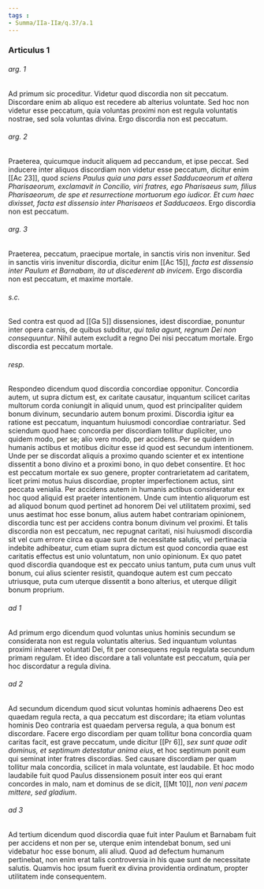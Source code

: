 ```yaml
---
tags : 
- Summa/IIa-IIæ/q.37/a.1
---
```


### Articulus 1

###### arg. 1
Ad primum sic proceditur. Videtur quod discordia non sit peccatum. Discordare enim ab aliquo est recedere ab alterius voluntate. Sed hoc non videtur esse peccatum, quia voluntas proximi non est regula voluntatis nostrae, sed sola voluntas divina. Ergo discordia non est peccatum.

###### arg. 2
Praeterea, quicumque inducit aliquem ad peccandum, et ipse peccat. Sed inducere inter aliquos discordiam non videtur esse peccatum, dicitur enim [[Ac 23]], quod *sciens Paulus quia una pars esset Sadducaeorum et altera Pharisaeorum, exclamavit in Concilio, viri fratres, ego Pharisaeus sum, filius Pharisaeorum, de spe et resurrectione mortuorum ego iudicor. Et cum haec dixisset, facta est dissensio inter Pharisaeos et Sadducaeos*. Ergo discordia non est peccatum.

###### arg. 3
Praeterea, peccatum, praecipue mortale, in sanctis viris non invenitur. Sed in sanctis viris invenitur discordia, dicitur enim [[Ac 15]], *facta est dissensio inter Paulum et Barnabam, ita ut discederent ab invicem*. Ergo discordia non est peccatum, et maxime mortale.

###### s.c.
Sed contra est quod ad [[Ga 5]] dissensiones, idest discordiae, ponuntur inter opera carnis, de quibus subditur, *qui talia agunt, regnum Dei non consequuntur*. Nihil autem excludit a regno Dei nisi peccatum mortale. Ergo discordia est peccatum mortale.

###### resp.
Respondeo dicendum quod discordia concordiae opponitur. Concordia autem, ut supra dictum est, ex caritate causatur, inquantum scilicet caritas multorum corda coniungit in aliquid unum, quod est principaliter quidem bonum divinum, secundario autem bonum proximi. Discordia igitur ea ratione est peccatum, inquantum huiusmodi concordiae contrariatur. Sed sciendum quod haec concordia per discordiam tollitur dupliciter, uno quidem modo, per se; alio vero modo, per accidens. Per se quidem in humanis actibus et motibus dicitur esse id quod est secundum intentionem. Unde per se discordat aliquis a proximo quando scienter et ex intentione dissentit a bono divino et a proximi bono, in quo debet consentire. Et hoc est peccatum mortale ex suo genere, propter contrarietatem ad caritatem, licet primi motus huius discordiae, propter imperfectionem actus, sint peccata venialia. Per accidens autem in humanis actibus consideratur ex hoc quod aliquid est praeter intentionem. Unde cum intentio aliquorum est ad aliquod bonum quod pertinet ad honorem Dei vel utilitatem proximi, sed unus aestimat hoc esse bonum, alius autem habet contrariam opinionem, discordia tunc est per accidens contra bonum divinum vel proximi. Et talis discordia non est peccatum, nec repugnat caritati, nisi huiusmodi discordia sit vel cum errore circa ea quae sunt de necessitate salutis, vel pertinacia indebite adhibeatur, cum etiam supra dictum est quod concordia quae est caritatis effectus est unio voluntatum, non unio opinionum. Ex quo patet quod discordia quandoque est ex peccato unius tantum, puta cum unus vult bonum, cui alius scienter resistit, quandoque autem est cum peccato utriusque, puta cum uterque dissentit a bono alterius, et uterque diligit bonum proprium.

###### ad 1
Ad primum ergo dicendum quod voluntas unius hominis secundum se considerata non est regula voluntatis alterius. Sed inquantum voluntas proximi inhaeret voluntati Dei, fit per consequens regula regulata secundum primam regulam. Et ideo discordare a tali voluntate est peccatum, quia per hoc discordatur a regula divina.

###### ad 2
Ad secundum dicendum quod sicut voluntas hominis adhaerens Deo est quaedam regula recta, a qua peccatum est discordare; ita etiam voluntas hominis Deo contraria est quaedam perversa regula, a qua bonum est discordare. Facere ergo discordiam per quam tollitur bona concordia quam caritas facit, est grave peccatum, unde dicitur [[Pr 6]], *sex sunt quae odit dominus, et septimum detestatur anima eius*, et hoc septimum ponit eum qui seminat inter fratres discordias. Sed causare discordiam per quam tollitur mala concordia, scilicet in mala voluntate, est laudabile. Et hoc modo laudabile fuit quod Paulus dissensionem posuit inter eos qui erant concordes in malo, nam et dominus de se dicit, [[Mt 10]], *non veni pacem mittere, sed gladium*.

###### ad 3
Ad tertium dicendum quod discordia quae fuit inter Paulum et Barnabam fuit per accidens et non per se, uterque enim intendebat bonum, sed uni videbatur hoc esse bonum, alii aliud. Quod ad defectum humanum pertinebat, non enim erat talis controversia in his quae sunt de necessitate salutis. Quamvis hoc ipsum fuerit ex divina providentia ordinatum, propter utilitatem inde consequentem.

